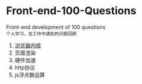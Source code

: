 # Front-end-100-Questions
Front-end development of 100 questions   
`个人学习，及工作中遇到的问题回顾`

1. [浏览器内核](https://github.com/Mrzhangqc/Front-end-100-Questions/issues/1)
2. 页面渲染
3. 硬件加速
4. http协议
5. js浮点数运算

